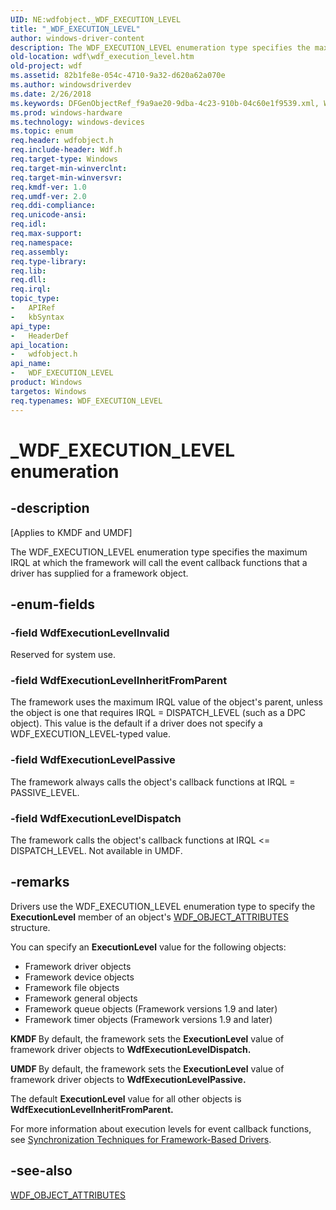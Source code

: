 ```yaml
---
UID: NE:wdfobject._WDF_EXECUTION_LEVEL
title: "_WDF_EXECUTION_LEVEL"
author: windows-driver-content
description: The WDF_EXECUTION_LEVEL enumeration type specifies the maximum IRQL at which the framework will call the event callback functions that a driver has supplied for a framework object.
old-location: wdf\wdf_execution_level.htm
old-project: wdf
ms.assetid: 82b1fe8e-054c-4710-9a32-d620a62a070e
ms.author: windowsdriverdev
ms.date: 2/26/2018
ms.keywords: DFGenObjectRef_f9a9ae20-9dba-4c23-910b-04c60e1f9539.xml, WDF_EXECUTION_LEVEL, WDF_EXECUTION_LEVEL enumeration, WdfExecutionLevelDispatch, WdfExecutionLevelInheritFromParent, WdfExecutionLevelInvalid, WdfExecutionLevelPassive, _WDF_EXECUTION_LEVEL, kmdf.wdf_execution_level, wdf.wdf_execution_level, wdfobject/WDF_EXECUTION_LEVEL, wdfobject/WdfExecutionLevelDispatch, wdfobject/WdfExecutionLevelInheritFromParent, wdfobject/WdfExecutionLevelInvalid, wdfobject/WdfExecutionLevelPassive
ms.prod: windows-hardware
ms.technology: windows-devices
ms.topic: enum
req.header: wdfobject.h
req.include-header: Wdf.h
req.target-type: Windows
req.target-min-winverclnt: 
req.target-min-winversvr: 
req.kmdf-ver: 1.0
req.umdf-ver: 2.0
req.ddi-compliance: 
req.unicode-ansi: 
req.idl: 
req.max-support: 
req.namespace: 
req.assembly: 
req.type-library: 
req.lib: 
req.dll: 
req.irql: 
topic_type:
-	APIRef
-	kbSyntax
api_type:
-	HeaderDef
api_location:
-	wdfobject.h
api_name:
-	WDF_EXECUTION_LEVEL
product: Windows
targetos: Windows
req.typenames: WDF_EXECUTION_LEVEL
---
```


# _WDF_EXECUTION_LEVEL enumeration


## -description


<p class="CCE_Message">[Applies to KMDF and UMDF]

The WDF_EXECUTION_LEVEL enumeration type specifies the maximum IRQL at which the framework will call the event callback functions that a driver has supplied for a framework object.


## -enum-fields




### -field WdfExecutionLevelInvalid

Reserved for system use.


### -field WdfExecutionLevelInheritFromParent

The framework uses the maximum IRQL value of the object's parent, unless the object is one that requires IRQL = DISPATCH_LEVEL (such as a DPC object). This value is the default if a driver does not specify a WDF_EXECUTION_LEVEL-typed value.


### -field WdfExecutionLevelPassive

The framework always calls the object's callback functions at IRQL = PASSIVE_LEVEL.


### -field WdfExecutionLevelDispatch

The framework calls the object's callback functions at IRQL &lt;= DISPATCH_LEVEL. Not available in UMDF.


## -remarks



Drivers use the WDF_EXECUTION_LEVEL enumeration type to specify the <b>ExecutionLevel</b> member of an object's <a href="https://msdn.microsoft.com/library/windows/hardware/ff552400">WDF_OBJECT_ATTRIBUTES</a> structure.

You can specify an <b>ExecutionLevel</b> value for the following objects:

<ul>
<li>
Framework driver objects

</li>
<li>
Framework device objects

</li>
<li>
Framework file objects

</li>
<li>
Framework general objects

</li>
<li>
Framework queue objects (Framework versions 1.9 and later)

</li>
<li>
Framework timer objects (Framework versions 1.9 and later)

</li>
</ul>
<b>KMDF </b>By default, the framework sets the <b>ExecutionLevel</b> value of framework driver objects to <b>WdfExecutionLevelDispatch.</b>

<b>UMDF </b>By default, the framework sets the <b>ExecutionLevel</b> value of framework driver objects to <b>WdfExecutionLevelPassive.</b>

The default <b>ExecutionLevel</b> value for all other objects is <b>WdfExecutionLevelInheritFromParent.</b>

For more information about execution levels for event callback functions, see <a href="https://docs.microsoft.com/en-us/windows-hardware/drivers/wdf/synchronization-techniques-for-wdf-drivers">Synchronization Techniques for Framework-Based Drivers</a>.




## -see-also




<a href="https://msdn.microsoft.com/library/windows/hardware/ff552400">WDF_OBJECT_ATTRIBUTES</a>
 

 

